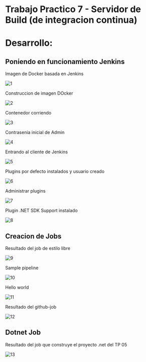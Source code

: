 # Trabajo Practico 7 - Servidor de Build (de integracion continua)

# Desarrollo:

## Poniendo en funcionamiento Jenkins

Imagen de Docker basada en Jenkins

![1](1_dockerfile_jenkins.png)

Construccion de imagen DOcker 

![2](2_docker_build.png)

Contenedor corriendo

![3](3_docker_run.png)

Contrasenia inicial de Admin

![4](4_initial_admin_password.png)

Entrando al cliente de Jenkins

![5](5_bienvenido_jenkins.png)

Plugins por defecto instalados y usuario creado

![6](6_jenkins_is_ready.png)

Administrar plugins

![7](7_administrar_plugins.png)

Plugin .NET SDK Support instalado

![8](8_plugin_installed.png)

## Creacion de Jobs

Resultado del job de estilo libre

![9](9_first-job_result.png)

Sample pipeline

![10](10_try_sample_pipeline.png)

Hello world

![11](11_result_sample_pipeline.png)

Resultado del github-job

![12](12_result_github_job.png)

## Dotnet Job

Resultado del job que construye el proyecto .net del TP 05

![13](13_result_git_netcore_job.png)